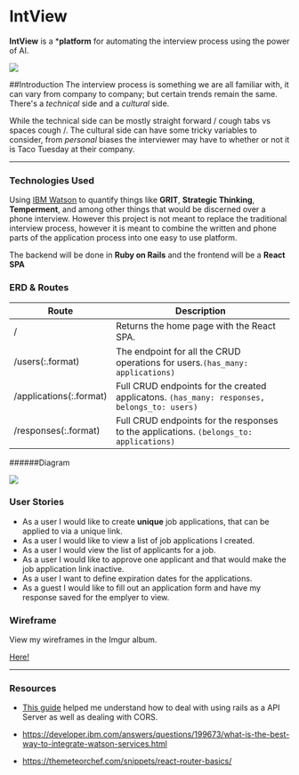 # IntView
**IntView** is a ***platform** for automating the interview process using the power of AI.

![](https://media.giphy.com/media/Ytc8QLBqbkBoc/giphy.gif)

##Introduction 
The interview process is something we are all familiar with, it can vary from company to company; but certain trends remain the same. There's a *technical* side and a *cultural* side.

While the technical side can be mostly straight forward / cough tabs vs spaces cough /. The cultural side can have some tricky variables to consider, from *personal* biases the interviewer may have to whether or not it is Taco Tuesday at their company. 

-----

### Technologies Used 
Using [IBM Watson](http://www.ibm.com/watson/) to quantify things like **GRIT**, **Strategic Thinking**, **Temperment**, and among other things that would be discerned over a phone interview. However this project is not meant to replace the traditional interview process, however it is meant to combine the written and phone parts of the application process into one easy to use platform. 

The backend will be done in **Ruby on Rails** and the frontend will be a **React SPA** 

### ERD & Routes


| Route | Description |
|------|--------------|
| /    | Returns the home page with the React SPA. |
| /users(:.format) | The endpoint for all the CRUD operations for users.`(has_many: applications)` |
| /applications(:.format) | Full CRUD endpoints for the created applicatons. ` (has_many: responses, belongs_to: users) ` |
| /responses(:.format) | Full CRUD endpoints for the responses to the applications. ` (belongs_to: applications) ` |

######Diagram 

![](http://i.imgur.com/fQOmyP7.png)

### User Stories

* As a user I would like to create **unique** job applications, that can be applied to via a unique link. 
* As a user I would like to view a list of job applications I created.
* As a user I would view the list of applicants for a job.
* As a user I would like to approve one applicant and that would make the job application link inactive. 
* As a user I want to define expiration dates for the applications.
* As a guest I would like to fill out an application form and have my response saved for the emplyer to view.  



### Wireframe

View my wireframes in the Imgur album. 

[Here!](http://imgur.com/a/WmFYl)


---

### Resources

* [This guide](http://fancypixel.github.io/blog/2015/01/28/react-plus-flux-backed-by-rails-api/) helped me understand how to deal with using rails as a API Server as well as dealing with CORS.

* https://developer.ibm.com/answers/questions/199673/what-is-the-best-way-to-integrate-watson-services.html

* https://themeteorchef.com/snippets/react-router-basics/
